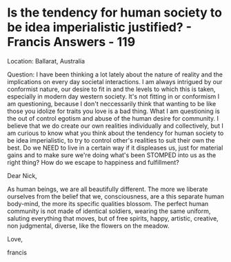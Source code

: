 # Is the tendency for human society to be idea imperialistic justified? - Francis Answers - 119

Location: Ballarat, Australia&nbsp;

Question: I have been thinking a lot lately about the nature of reality and the implications on every day societal interactions. I am always intrigued by our conformist nature, our desire to fit in and the levels to which this is taken, especially in modern day western society. It's not fitting in or conformism I am questioning, because I don't neccessarily think that wanting to be like those you idolize for traits you love is a bad thing. What I am questioning is the out of control egotism and abuse of the human desire for community. I believe that we do create our own realities individually and collectively, but I am curious to know what you think about the tendency for human society to be idea imperialistic, to try to control other's realities to suit their own the best. Do we NEED to live in a certain way if it displeases us, just for material gains and to make sure we're doing what's been STOMPED into us as the right thing? How do we escape to happiness and fulfillment?

Dear Nick,

As human beings, we are all beautifully different. The more we liberate ourselves from the belief that we, consciousness, are a this separate human body-mind, the more its specific qualities blossom. The perfect human community is not made of identical soldiers, wearing the same uniform, saluting everything that moves, but of free spirits, happy, artistic, creative, non judgmental, diverse, like the flowers on the meadow.

Love,

francis

